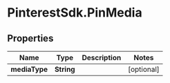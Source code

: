 # PinterestSdk.PinMedia

## Properties

Name | Type | Description | Notes
------------ | ------------- | ------------- | -------------
**mediaType** | **String** |  | [optional] 



